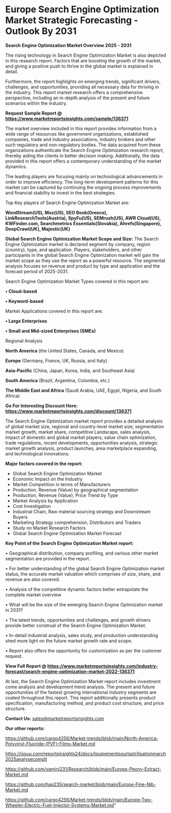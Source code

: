  # Europe Search Engine Optimization Market Strategic Forecasting - Outlook By 2031

<Strong> Search Engine Optimization Market Overview 2025 - 2031</strong>

The rising technology in Search Engine Optimization Market is also depicted in this research report. Factors that are boosting the growth of the market, and giving a positive push to thrive in the global market is explained in detail.

Furthermore, the report highlights on emerging trends, significant drivers, challenges, and opportunities, providing all necessary data for thriving in the industry. This report market research offers a comprehensive perspective, including an in-depth analysis of the present and future scenarios within the industry.

<strong>Request Sample Report @ <a href=https://www.marketreportsinsights.com/sample/136371>https://www.marketreportsinsights.com/sample/136371</a></strong>

The market overview included in this report provides information from a wide range of resources like government organizations, established companies, trade and industry associations, industry brokers and other such regulatory and non-regulatory bodies. The data acquired from these organizations authenticate the Search Engine Optimization research report, thereby aiding the clients in better decision making. Additionally, the data provided in this report offers a contemporary understanding of the market dynamics.

The leading players are focusing mainly on technological advancements in order to improve efficiency. The long-term development patterns for this market can be captured by continuing the ongoing process improvements and financial stability to invest in the best strategies.

Top Key players of Search Engine Optimization Market are:

<strong>WordStream(US), Moz(US), SEO Book(Greece), LinkResearchTools(Austria), SpyFu(US), SEMrush(US), AWR Cloud(US), KWFinder.com, Searchmetrics Essentials(Slovakia), Ahrefs(Singapore), DeepCrawl(UK), Majestic(UK)</strong>

<strong><b>Global Search Engine Optimization Market Scope and Size:</b></strong>
The Search Engine Optimization market is declared segment by company, region (country), type, and application. Players, stakeholders, and other participants in the global Search Engine Optimization market will gain the market scope as they use the report as a powerful resource. The segmental analysis focuses on revenue and product by type and application and the forecast period of 2025-2031.

Search Engine Optimization Market Types covered in this report are:

<strong>• Cloud-based

• Keyword-based</strong>

Market Applications covered in this report are:

<strong>• Large Enterprises

• Small and Mid-sized Enterprises (SMEs)</strong> 

Regional Analysis

<strong>North America</strong> (the United States, Canada, and Mexico)

<strong>Europe</strong> (Germany, France, UK, Russia, and Italy)

<strong>Asia-Pacific</strong> (China, Japan, Korea, India, and Southeast Asia)

<strong>South America</strong> (Brazil, Argentina, Colombia, etc.)

<strong>The Middle East and Africa</strong> (Saudi Arabia, UAE, Egypt, Nigeria, and South Africa)

<strong>Go For Interesting Discount Here: <a href=https://www.marketreportsinsights.com/discount/136371>https://www.marketreportsinsights.com/discount/136371</a></strong>

The Search Engine Optimization market report provides a detailed analysis of global market size, regional and country-level market size, segmentation market growth, market share, competitive Landscape, sales analysis, impact of domestic and global market players, value chain optimization, trade regulations, recent developments, opportunities analysis, strategic market growth analysis, product launches, area marketplace expanding, and technological innovations.

<strong><b>Major factors covered in the report:</b></strong>
<ul>
  <li>Global Search Engine Optimization Market </li>
  <li>Economic Impact on the Industry</li>
  <li>Market Competition in terms of Manufacturers</li>
  <li>Production, Revenue (Value) by geographical segmentation</li>
  <li>Production, Revenue (Value), Price Trend by Type</li>
  <li>Market Analysis by Application</li>
  <li>Cost Investigation</li>
  <li>Industrial Chain, Raw material sourcing strategy and Downstream Buyers</li>
  <li>Marketing Strategy comprehension, Distributors and Traders</li>
  <li>Study on Market Research Factors</li>
  <li>Global Search Engine Optimization Market Forecast</li>
</ul>

<strong><b>Key Point of the Search Engine Optimization Market report:</b></strong>

• Geographical distribution, company profiling, and various other market segmentation are provided in the report.

• For better understanding of the global Search Engine Optimization market status, the accurate market valuation which comprises of size, share, and revenue are also covered.

• Analysis of the competitive dynamic factors better extrapolate the complete market overview

• What will be the size of the emerging Search Engine Optimization market in 2031?

• The latest trends, opportunities and challenges, and growth drivers provide better construal of the Search Engine Optimization Market.

• In-detail industrial analysis, sales study, and production understanding shed more light on the future market growth rate and scope.

• Report also offers the opportunity for customization as per the customer request.

<strong><b>View Full Report @ <a href=https://www.marketreportsinsights.com/industry-forecast/search-engine-optimization-market-2022-136371>https://www.marketreportsinsights.com/industry-forecast/search-engine-optimization-market-2022-136371</a></b></strong>


At last, the Search Engine Optimization Market report includes investment come analysis and development trend analysis. The present and future opportunities of the fastest growing international industry segments are coated throughout this report. This report additionally presents product specification, manufacturing method, and product cost structure, and price structure.

<strong>Contact Us:</strong>
sales@marketreportsinsights.com

<strong>Our other reports:</strong>

<a href=https://github.com/cargo4256/Market-trends/blob/main/North-America-Polyvinyl-Fluoride-(PVF)-Films-Market.md>https://github.com/cargo4256/Market-trends/blob/main/North-America-Polyvinyl-Fluoride-(PVF)-Films-Market.md</a>

<a href=https://issuu.com/reportsinsights24/docs/lquipementpourlastrilisationmarch2025analysecomplt>https://issuu.com/reportsinsights24/docs/lquipementpourlastrilisationmarch2025analysecomplt</a>

<a href=https://github.com/yamini231/Research/blob/main/Europe-Peony-Extract-Market.md>https://github.com/yamini231/Research/blob/main/Europe-Peony-Extract-Market.md</a>

<a href=https://github.com/haq235/search-market/blob/main/Europe-Fine-Nib-Market.md>https://github.com/haq235/search-market/blob/main/Europe-Fine-Nib-Market.md</a>

<a href=https://github.com/cargo4256/Market-trends/blob/main/Europe-Two-Wheeler-Electric-Fuel-Injector-Systems-Market.md>https://github.com/cargo4256/Market-trends/blob/main/Europe-Two-Wheeler-Electric-Fuel-Injector-Systems-Market.md</a>"
